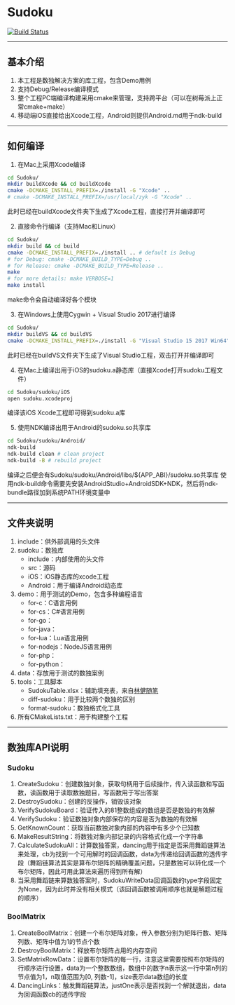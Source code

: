 # Sudoku

[![Build Status](https://travis-ci.com/zhyingkun/Sudoku.svg)](https://travis-ci.com/zhyingkun/Sudoku)

----

## 基本介绍

1. 本工程是数独解决方案的库工程，包含Demo用例
2. 支持Debug/Release编译模式
3. 整个工程PC端编译构建采用cmake来管理，支持跨平台（可以在树莓派上正常cmake+make）
4. 移动端iOS直接给出Xcode工程，Android则提供Android.md用于ndk-build

----

## 如何编译

1. 在Mac上采用Xcode编译
```bash
cd Sudoku/
mkdir buildXcode && cd buildXcode
cmake -DCMAKE_INSTALL_PREFIX=./install -G "Xcode" ..
# cmake -DCMAKE_INSTALL_PREFIX=/usr/local/zyk -G "Xcode" ..
```
此时已经在buildXcode文件夹下生成了Xcode工程，直接打开并编译即可

2. 直接命令行编译（支持Mac和Linux）
```bash
cd Sudoku/
mkdir build && cd build
cmake -DCMAKE_INSTALL_PREFIX=./install .. # default is Debug
# for Debug: cmake -DCMAKE_BUILD_TYPE=Debug ..
# for Release: cmake -DCMAKE_BUILD_TYPE=Release ..
make
# for more details: make VERBOSE=1
make install
```
make命令会自动编译好各个模块

3. 在Windows上使用Cygwin + Visual Studio 2017进行编译
```bash
cd Sudoku/
mkdir buildVS && cd buildVS
cmake -DCMAKE_INSTALL_PREFIX=./install -G "Visual Studio 15 2017 Win64" ..
```
此时已经在buildVS文件夹下生成了Visual Studio工程，双击打开并编译即可

4. 在Mac上编译出用于iOS的sudoku.a静态库（直接Xcode打开sudoku工程文件）
```bash
cd Sudoku/sudoku/iOS
open sudoku.xcodeproj
```
编译该iOS Xcode工程即可得到sudoku.a库

5. 使用NDK编译出用于Android的sudoku.so共享库
```bash
cd Sudoku/sudoku/Android/
ndk-build
ndk-build clean # clean project
ndk-build -B # rebuild project
```
编译之后便会有Sudoku/sudoku/Android/libs/${APP_ABI}/sudoku.so共享库
使用ndk-build命令需要先安装AndroidStudio+AndroidSDK+NDK，然后将ndk-bundle路径加到系统PATH环境变量中

----

## 文件夹说明

1. include：供外部调用的头文件
2. sudoku：数独库
	+ include：内部使用的头文件
	+ src：源码
	+ iOS：iOS静态库的xcode工程
	+ Android：用于编译Android动态库
3. demo：用于测试的Demo，包含多种编程语言
	+ for-c：C语言用例
	+ for-cs：C#语言用例
	+ for-go：
	+ for-java：
	+ for-lua：Lua语言用例
	+ for-nodejs：NodeJS语言用例
	+ for-php：
	+ for-python：
4. data：存放用于测试的数独案例
5. tools：工具脚本
	+ SudokuTable.xlsx：辅助填充表，来自[林健随笔](https://linjian.org/blog/tech/programming/others/sudoku-table)
	+ diff-sudoku：用于比较两个数独的区别
	+ format-sudoku：数独格式化工具
6. 所有CMakeLists.txt：用于构建整个工程

----

## 数独库API说明

### Sudoku

1. CreateSudoku：创建数独对象，获取句柄用于后续操作，传入读函数和写函数，读函数用于读取数独题目，写函数用于写出答案
2. DestroySudoku：创建的反操作，销毁该对象
3. VerifySudokuBoard：验证传入的81整数组成的数组是否是数独的有效解
4. VerifySudoku：验证数独对象内部保存的内容是否为数独的有效解
5. GetKnownCount：获取当前数独对象内部的内容中有多少个已知数
6. MakeResultString：将数独对象内部记录的内容格式化成一个字符串
7. CalculateSudokuAll：计算数独答案，dancing用于指定是否采用舞蹈链算法来处理，cb为找到一个可用解时的回调函数，data为传递给回调函数的透传字段（舞蹈链算法其实是算布尔矩阵的精确覆盖问题，只是数独可以转化成一个布尔矩阵，因此可用此算法来遍历得到所有解）
8. 当采用舞蹈链来算数独答案时，SudokuWriteData回调函数的type字段固定为None，因为此时并没有相关模式（该回调函数被调用顺序也就是解题过程的顺序）

### BoolMatrix

1. CreateBoolMatrix：创建一个布尔矩阵对象，传入参数分别为矩阵行数、矩阵列数、矩阵中值为1的节点个数
2. DestroyBoolMatrix：释放布尔矩阵占用的内存空间
3. SetMatrixRowData：设置布尔矩阵的每一行，注意这里需要按照布尔矩阵的行顺序进行设置，data为一个整数数组，数组中的数字n表示这一行中第n列的节点值为1，n取值范围为[0, 列数-1]，size表示data数组的长度
4. DancingLinks：触发舞蹈链算法，justOne表示是否找到一个解就退出，data为回调函数cb的透传字段
